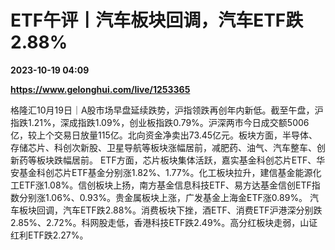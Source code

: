 # ETF午评丨汽车板块回调，汽车ETF跌2.88%

**2023-10-19 04:09**

**https://www.gelonghui.com/live/1253365**

格隆汇10月19日｜A股市场早盘延续跌势，沪指领跌再创年内新低。截至午盘，沪指跌1.21%，深成指跌1.09%，创业板指跌0.79%。沪深两市今日成交额5006亿，较上个交易日放量115亿。北向资金净卖出73.45亿元。板块方面，半导体、存储芯片、科创次新股、卫星导航等板块涨幅居前，减肥药、油气、汽车整车、创新药等板块跌幅居前。 ETF方面，芯片板块集体活跃，嘉实基金科创芯片ETF、华安基金科创芯片ETF基金分别涨1.82%、1.77%。化工板块拉升，建信基金能源化工ETF涨1.08%。信创板块上扬，南方基金信息科技ETF、易方达基金信创ETF指数分别涨1.06%、0.93%。贵金属板块上涨，广发基金上海金ETF涨0.89%。 汽车板块回调，汽车ETF跌2.88%。消费板块下挫，酒ETF、消费ETF沪港深分别跌2.85%、2.72%。科网股走低，香港科技ETF跌2.49%。高分红板块走弱，山证红利ETF跌2.27%。